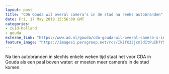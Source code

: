 ```yaml
---
layout: post
title: "CDA Gouda wil overal camera’s in de stad na reeks autobranden"
date: Fri, 17 May 2019 15:56:00 GMT
categories: 
- zuid-holland 
- gouda 
externe_link: "https://www.ad.nl/gouda/cda-gouda-wil-overal-camera-s-in-de-stad-na-reeks-autobranden~a6169f80/"
feature_image: "https://images1.persgroep.net/rcs/IkifK3JjcmldItPuIh7Y5PsQ-TU/diocontent/138244115/_fitwidth/400/?appId=21791a8992982cd8da851550a453bd7f&quality=0.7"
---
```


Na tien autobranden in slechts enkele weken tijd staat het voor CDA in Gouda als een paal boven water: er moeten meer camera’s in de stad komen.
